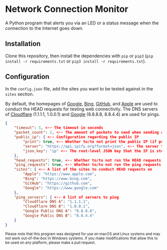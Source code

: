 # Network Connection Monitor
A Python program that alerts you via an LED or a status message when the connection to the Internet goes down.

## Installation
Clone this repository, then install the dependencies with `pip` or `pip3` (`pip install -r requirements.txt` or `pip3 install -r requirements.txt`).

## Configuration
In the `config.json` file, add the sites you want to be tested against in the `sites` section.

By default, the homepages of [Google](https://www.google.com), [Bing](https://www.bing.com), [GitHub](https://github.com), and [Apple](https://www.apple.com) are used to conduct the HEAD requests for testing web connectivity. The DNS servers of [Cloudflare](https://1.1.1.1/) (1.1.1.1, 1.0.0.1) and [Google](https://developers.google.com/speed/public-dns) (8.8.8.8, 8.8.4.4) are used for pings.

```json
{
    "timeout": 5, <-- The timeout in seconds
    "packet_count": 2, <-- The amount of packets to send when sending a ping request
    "public_ip": { <-- Configuration regarding the public IP
        "print": true, <-- Whether to/to not print the public IP (if possible) by using [Ipify][0]
        "server": "https://api.ipify.org?format=json", <-- The server to use to fetch the public IP, which must return a JSON response
        "json_key": "ip" <-- The root-level JSON key that the IP is stored in
    },
    "head_requests": true, <-- Whether to/to not run the HEAD requests
    "ping_requests": true, <-- Whether to/to not run the ping requests
    "sites": { <-- A list of the sites to conduct HEAD requests on
        "Apple": "https://www.apple.com",
        "Bing": "https://www.bing.com",
        "GitHub": "https://github.com",
        "Google": "https://www.google.com"
    },
    "ping_servers": { <-- A list of servers to ping
        "Cloudflare DNS A": "1.1.1.1",
        "Cloudflare DNS B": "1.0.0.1",
        "Google Public DNS A": "8.8.8.8",
        "Google Public DNS B": "8.8.4.4"
    }
}
```

<small>Please note that this program was designed for use on macOS and Linux systems and may not work out-of-the-box in Windows systems. If you make modifications that allow this to be used on any platform, please make a pull request.</small>

[0]: https://ipify.org
